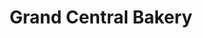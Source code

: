 ---
title: "Grand Central Bakery"
url: /portland/grand-central-bakery-southeast-woodstock-boulevard/
shop: Bäckerei
---